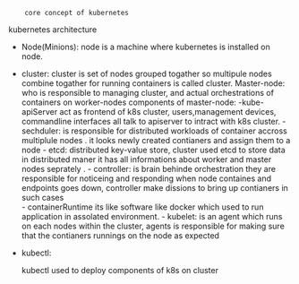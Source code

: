 
    	core concept of kubernetes

kubernetes architecture

  - Node(Minions):
      node is a machine where kubernetes is installed on node.
  - cluster:
 	cluster is set of nodes grouped togather so multipule nodes combine togather
   	for running containers is called cluster.
      Master-node:
        who is responsible to managing cluster, and actual orchestrations of containers
        on worker-nodes
        components of master-node:
          -kube-apiServer
		act as frontend of k8s cluster, users,management devices, commandline interfaces all talk to apiserver to intract with k8s cluster.
          - sechduler:
 		is responsible for distributed workloads of container accross multiplule nodes . it looks newly created contianers and assign them to a node 
          - etcd:
		distributed key-value store, cluster used etcd to store data in distributed maner it has all informations about worker and master nodes seprately .
          - controller:
		is brain behinde orchestration they are responsible for noticeing and responding when node containes and endpoints goes down, controller make dissions to bring up contianers in such cases  
          - containerRuntime
		its like software like docker which used to run application in assolated environment.
          - kubelet:
		is an agent which runs on each nodes within the cluster, agents is responsible for making sure that the contianers runnings on the node as expected
  - kubectl:

  	kubectl used to deploy components of k8s on cluster
